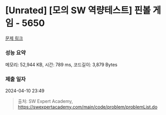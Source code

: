 # [Unrated] [모의 SW 역량테스트] 핀볼 게임 - 5650 

[문제 링크](https://swexpertacademy.com/main/code/problem/problemDetail.do?contestProbId=AWXRF8s6ezEDFAUo) 

### 성능 요약

메모리: 52,944 KB, 시간: 789 ms, 코드길이: 3,879 Bytes

### 제출 일자

2024-04-10 23:49



> 출처: SW Expert Academy, https://swexpertacademy.com/main/code/problem/problemList.do